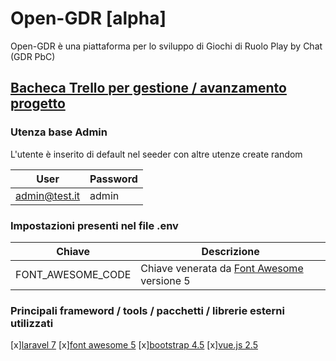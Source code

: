 # Open-GDR [alpha]

Open-GDR è una piattaforma per lo sviluppo di Giochi di Ruolo Play by Chat (GDR PbC)

## [Bacheca Trello per gestione / avanzamento progetto](https://trello.com/b/dz0MR8W0/open-gdr)

### Utenza base Admin

L'utente è inserito di default nel seeder con altre utenze create random

| User          | Password |
| ------------- | -------- |
| admin@test.it | admin    |

### Impostazioni presenti nel file .env

| Chiave            | Descrizione                                                            |
| ----------------- | ---------------------------------------------------------------------- |
| FONT_AWESOME_CODE | Chiave venerata da [Font Awesome](https://fontawesome.com/) versione 5 |

### Principali frameword / tools / pacchetti / librerie esterni utilizzati

[x][laravel 7](https://laravel.com/)
[x][font awesome 5](https://fontawesome.com/)
[x][bootstrap 4.5](https://getbootstrap.com/)
[x][vue.js 2.5](https://vuejs.org/)
